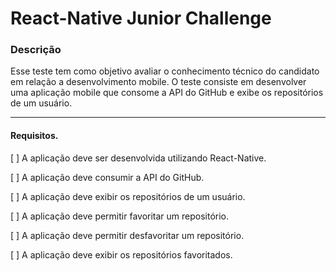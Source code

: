 # React-Native Junior Challenge



### Descrição
Esse teste tem como objetivo avaliar o conhecimento técnico do candidato em relação a desenvolvimento mobile.
O teste consiste em desenvolver uma aplicação mobile que consome a API do GitHub e exibe os repositórios de um usuário.

----------------------------

#### Requisitos.

[  ] A aplicação deve ser desenvolvida utilizando React-Native.

[  ] A aplicação deve consumir a API do GitHub.

[  ] A aplicação deve exibir os repositórios de um usuário.

[  ] A aplicação deve permitir favoritar um repositório.

[  ] A aplicação deve permitir desfavoritar um repositório.

[  ] A aplicação deve exibir os repositórios favoritados.
